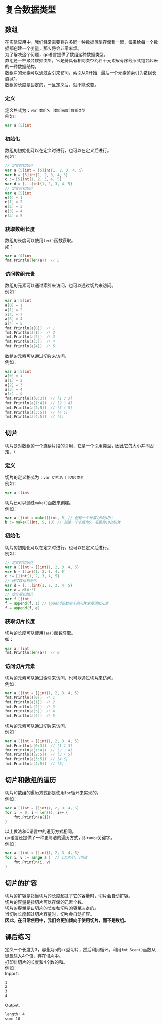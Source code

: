 # 复合数据类型
## 数组
在实际应用中，我们经常需要将许多同一种数据类型存储到一起，如果给每一个数据都创建一个变量，那么将会非常麻烦。\
为了解决这个问题，go语言提供了数组这种数据类型。\
数组是一种聚合数据类型，它是将具有相同类型的若干元素按有序的形式组合起来的一种数据结构。\
数组中的元素可以通过索引来访问，索引从0开始，最后一个元素的索引为数组长度减1。\
数组的长度是固定的，一旦定义后，就不能改变。
### 定义
定义格式为：`var 数组名 [数组长度]数组类型`\
例如：
```go
var a [5]int
```
### 初始化
数组的初始化可以在定义时进行，也可以在定义后进行。\
例如：
```go
// 定义时初始化
var a [5]int = [5]int{1, 2, 3, 4, 5}
var b = [5]int{1, 2, 3, 4, 5}
c := [5]int{1, 2, 3, 4, 5}
var d = [...]int{1, 2, 3, 4, 5}
// 定义后初始化
var e [5]int
e[0] = 1
e[1] = 2
e[2] = 3
e[3] = 4
e[4] = 5
```
### 获取数组长度
数组的长度可以使用`len()`函数获取。\
如：
```go
var a [5]int
fmt.Println(len(a))  // 5
```
### 访问数组元素
数组的元素可以通过索引来访问，也可以通过切片来访问。\
例如：
```go
var a [5]int
a[0] = 1
a[1] = 2
a[2] = 3
a[3] = 4
a[4] = 5
fmt.Println(a[0])  // 1
fmt.Println(a[1])  // 2
fmt.Println(a[2])  // 3
fmt.Println(a[3])  // 4
fmt.Println(a[4])  // 5
```
数组的元素可以通过切片来访问。\
例如：
```go
var a [5]int
a[0] = 1
a[1] = 2
a[2] = 3
a[3] = 4
a[4] = 5
fmt.Println(a[0:3])  // [1 2 3]
fmt.Println(a[1:4])  // [2 3 4]
fmt.Println(a[2:5])  // [3 4 5]
fmt.Println(a[3:5])  // [4 5]
fmt.Println(a[4:5])  // [5]
```
## 切片
切片是对数组的一个连续片段的引用，它是一个引用类型，因此它的大小并不固定。\
### 定义
切片的定义格式为：`var 切片名 []切片类型`\
例如：
```go
var a []int
```
切片还可以通过`make()`函数来创建。\
例如：
```go
var a []int = make([]int, 5) // 创建一个长度为5的切片
b := make([]int, 5, 10) // 创建一个长度为5，容量为10的切片
```
### 初始化
切片的初始化可以在定义时进行，也可以在定义后进行。\
例如：
```go
// 定义时初始化
var a []int = []int{1, 2, 3, 4, 5}
var b = []int{1, 2, 3, 4, 5}
c := []int{1, 2, 3, 4, 5}
// 通过数组初始化
var d = [...]int{1, 2, 3, 4, 5}
var e = d[0:3]
// 定义后初始化
var f []int
f = append(f, 1) // append函数用于向切片末尾添加元素
f = append(f, e)
```
### 获取切片长度
切片的长度可以使用`len()`函数获取。\
如：
```go
var a []int
fmt.Println(len(a))  // 0
```
### 访问切片元素
切片的元素可以通过索引来访问，也可以通过切片来访问。\
例如：
```go
var a []int = []int{1, 2, 3, 4, 5}
fmt.Println(a[0])  // 1
fmt.Println(a[1])  // 2
fmt.Println(a[2])  // 3
fmt.Println(a[3])  // 4
fmt.Println(a[4])  // 5
```
切片的元素可以通过切片来访问。\
例如：
```go
var a []int = []int{1, 2, 3, 4, 5}
fmt.Println(a[0:3])  // [1 2 3]
fmt.Println(a[1:4])  // [2 3 4]
fmt.Println(a[2:5])  // [3 4 5]
fmt.Println(a[3:5])  // [4 5]
fmt.Println(a[4:5])  // [5]
```

## 切片和数组的遍历
切片和数组的遍历方式都是使用`for`循环来实现的。\
例如：
```go
var a []int = []int{1, 2, 3, 4, 5}
for i := 0; i < len(a); i++ {
	fmt.Println(a[i])
}
```
以上做法和C语言中的遍历方式相同。\
go语言还提供了一种更简洁的遍历方式，即`range`关键字。\
例如：
```go
var a []int = []int{1, 2, 3, 4, 5}
for i, v := range a {  // i为索引，v为值
	fmt.Println(i, v)
}
```

## 切片的扩容
切片的扩容是指当切片的长度超过了它的容量时，切片会自动扩容。\
切片的容量是指切片可以存储的元素个数。\
切片的容量是由切片的长度和切片的容量决定的。\
当切片长度超过切片容量时，切片会自动扩容。\
**因此，在日常使用中，我们会更加倾向于使用切片，而不是数组。**

## 课后练习
定义一个长度为3，容量为5的int型切片，然后利用循环，利用`fmt.Scan()`函数从键盘输入4个值，存在切片中。\
打印出切片的长度和4个数的和。\
例如：\
Inpput:
```bash
1
2
3
4
```
Output:
```bash
length: 4
sum: 10
```